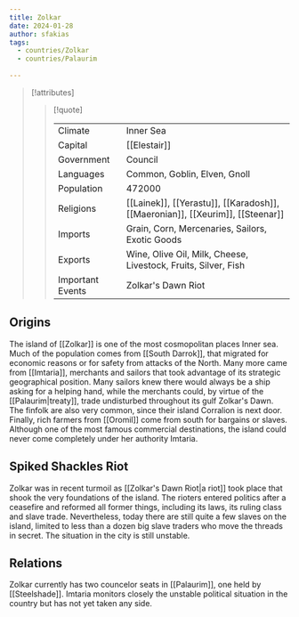 ```yaml
---
title: Zolkar
date: 2024-01-28
author: sfakias
tags:
  - countries/Zolkar
  - countries/Palaurim
  
---
```

> [!attributes]
> 
> > [!quote]
> >
> > | | |
> > | --- | --- |
> > | Climate | Inner Sea |
> > | Capital | [[Elestair]] |
> > | Government | Council |
> > | Languages | Common, Goblin, Elven, Gnoll |
> > | Population | 472000 |
> > | Religions | [[Lainek]], [[Yerastu]], [[Karadosh]], [[Maeronian]], [[Xeurim]], [[Steenar]] |
> > | Imports | Grain, Corn, Mercenaries, Sailors, Exotic Goods |
> > | Exports | Wine, Olive Oil, Milk, Cheese, Livestock, Fruits, Silver, Fish |
> > | Important Events | Zolkar's Dawn Riot |

## Origins

The island of [[Zolkar]] is one of the most cosmopolitan places Inner sea. Much of the population comes from [[South Darrok]], that migrated for economic reasons or for safety from attacks of the North. Many more came from [[Imtaria]], merchants and sailors that took advantage of its strategic geographical position. Many sailors knew there would always be a ship asking for a helping hand, while the merchants could, by virtue of the [[Palaurim|treaty]], trade undisturbed throughout its gulf Zolkar's Dawn. The finfolk are also very common, since their island Corralion is next door. Finally, rich farmers from [[Oromil]] come from south for bargains or slaves. Although one of the most famous commercial destinations, the island could never come completely under her authority Imtaria.

## Spiked Shackles Riot

Zolkar was in recent turmoil as [[Zolkar's Dawn Riot|a riot]] took place that shook the very foundations of the island. The rioters entered politics after a ceasefire and reformed all former things, including its laws, its ruling class and slave trade. Nevertheless, today there are still quite a few slaves on the island, limited to less than a dozen big slave traders who move the threads in secret. The situation in the city is still unstable.

## Relations

Zolkar currently has two councelor seats in [[Palaurim]], one held by [[Steelshade]]. Imtaria monitors closely the unstable political situation in the country but has not yet taken any side.